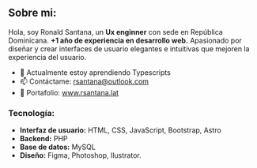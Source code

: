## **Sobre mi:**
Hola, soy Ronald Santana, un **Ux enginner** con sede en República Dominicana. **+1 año de experiencia en desarrollo web.** Apasionado por diseñar y crear interfaces de usuario elegantes e intuitivas que mejoren la experiencia del usuario.
- 🌱 Actualmente estoy aprendiendo Typescripts
- 📫 Contáctame: rsantana@outlook.com
- 💼 Portafolio: www.rsantana.lat
### **Tecnología:**
- **Interfaz de usuario:** HTML, CSS, JavaScript, Bootstrap, Astro
- **Backend:** PHP
- **Base de datos:** MySQL
- **Diseño:** Figma, Photoshop, Ilustrator.
